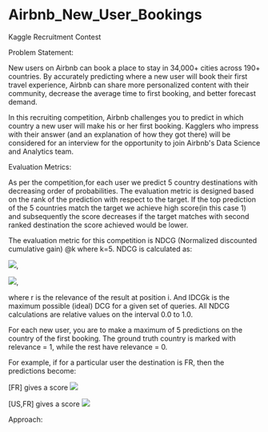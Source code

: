 # Airbnb_New_User_Bookings
Kaggle Recruitment Contest

Problem Statement:

New users on Airbnb can book a place to stay in 34,000+ cities across 190+ countries. By accurately predicting where a new user will book their first travel experience, Airbnb can share more personalized content with their community, decrease the average time to first booking, and better forecast demand.

In this recruiting competition, Airbnb challenges you to predict in which country a new user will make his or her first booking. Kagglers who impress with their answer (and an explanation of how they got there) will be considered for an interview for the opportunity to join Airbnb's Data Science and Analytics team.

Evaluation Metrics:

As per the competition,for each user we predict 5 country destinations with decreasing order of probabilities. The evaluation metric is designed based on the rank of the prediction with respect to the target. If the top prediction of the 5 countries match the target we achieve high score(in this case 1) and subsequently the score decreases if the target matches with second ranked destination the score achieved would be lower.

The evaluation metric for this competition is NDCG (Normalized discounted cumulative gain) @k where k=5. NDCG is calculated as:

<img src="https://render.githubusercontent.com/render/math?math=DCG = \sum_{i=1}^{k} (2^r - 1)/(log_2 (i%2B1))">,

<img src="https://render.githubusercontent.com/render/math?math=nDCG_k = DCG_k/IDCG_k">,

where r is the relevance of the result at position i. And IDCGk is the maximum possible (ideal) DCG for a given set of queries. All NDCG calculations are relative values on the interval 0.0 to 1.0.

For each new user, you are to make a maximum of 5 predictions on the country of the first booking. The ground truth country is marked with relevance = 1, while the rest have relevance = 0.

For example, if for a particular user the destination is FR, then the predictions become:

[FR]  gives a score <img src="https://render.githubusercontent.com/render/math?math=NDCG = (2^1 - 1)/(log_2 (1%2B1)) = 1">

[US,FR] gives a score <img src="https://render.githubusercontent.com/render/math?math=DCG = ((2^0 - 1)/(log_2 (1%2B1)) %2B (2^1 - 1)/(log_2 (2%2B1)) = 0.6309 ">

Approach:

